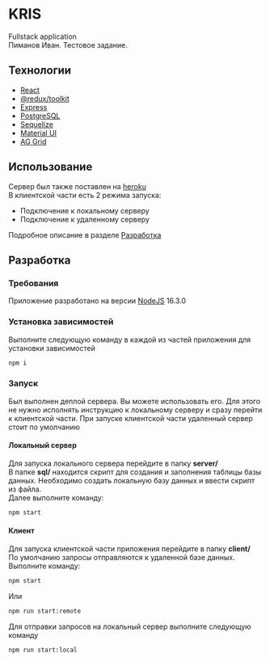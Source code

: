# KRIS
Fullstack application\
Пиманов Иван. Тестовое задание.

## Технологии
- [React](https://reactjs.org/)
- [@redux/toolkit](https://redux-toolkit.js.org/)
- [Express](https://expressjs.com/)
- [PostgreSQL](https://www.postgresql.org/)
- [Sequelize](https://sequelize.org/)
- [Material UI](https://mui.com/)
- [AG Grid](https://www.ag-grid.com/)


## Использование
Сервер был также поставлен на [heroku](https://dashboard.heroku.com/)\
В клиентской части есть 2 режима запуска:
- Подключение к локальному серверу
- Подключение к удаленному серверу

Подробное описание в разделе [Разработка](#Разработка)
## Разработка

### Требования
Приложение разработано на версии [NodeJS](https://nodejs.org/) 16.3.0

### Установка зависимостей
Выполните следующую команду в каждой из частей приложения для установки зависимостей
```sh
npm i
```

### Запуск
Был выполнен деплой сервера. Вы можете использовать его. Для этого не нужно исполнять инструкцию к локальному серверу и сразу перейти к клиентской части. При запуске клиентской части удаленный сервер стоит по умолчанию 
#### Локальный сервер
Для запуска локального сервера перейдите в папку **server/**\
В папке **sql/** находится скрипт для создания и заполнения таблицы базы данных. Необходимо создать локальную базу данных и ввести скрипт из файла.\
Далее выполните команду:
```sh
npm start
```

#### Клиент
Для запуска клиентской части приложения перейдите в папку **client/**\
По умолчанию запросы отправляются к удаленной базе данных.\
Выполните команду:
```sh
npm start
```
Или 
```sh
npm run start:remote
```
Для отправки запросов на локальный сервер выполните следующую команду
```sh
npm run start:local
```
